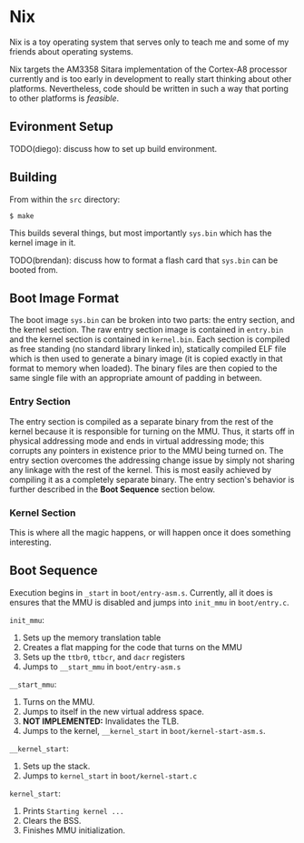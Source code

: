 # Nix
Nix is a toy operating system that serves only to teach me and some of my
friends about operating systems.

Nix targets the AM3358 Sitara implementation of the Cortex-A8 processor
currently and is too early in development to really start thinking about other
platforms. Nevertheless, code should be written in such a way that porting to
other platforms is *feasible*.

## Evironment Setup
TODO(diego): discuss how to set up build environment.

## Building
From within the `src` directory:

```
$ make
```

This builds several things, but most importantly `sys.bin` which has the kernel
image in it.

TODO(brendan): discuss how to format a flash card that `sys.bin` can be booted
from.

## Boot Image Format
The boot image `sys.bin` can be broken into two parts: the entry section, and
the kernel section. The raw entry section image is contained in `entry.bin` and
the kernel section is contained in `kernel.bin`. Each section is compiled as
free standing (no standard library linked in), statically compiled ELF file
which is then used to generate a binary image (it is copied exactly in that
format to memory when loaded). The binary files are then copied to the same
single file with an appropriate amount of padding in between.

### Entry Section
The entry section is compiled as a separate binary from the rest of the kernel
because it is responsible for turning on the MMU. Thus, it starts off in
physical addressing mode and ends in virtual addressing mode; this corrupts any
pointers in existence prior to the MMU being turned on. The entry section
overcomes the addressing change issue by simply not sharing any linkage with the
rest of the kernel. This is most easily achieved by compiling it as a completely
separate binary. The entry section's behavior is further described in the
**Boot Sequence** section below.

### Kernel Section
This is where all the magic happens, or will happen once it does something
interesting.

## Boot Sequence
Execution begins in `_start` in `boot/entry-asm.s`.
Currently, all it does is ensures that the MMU is disabled and jumps into
`init_mmu` in `boot/entry.c`.

`init_mmu`:
 1. Sets up the memory translation table
 2. Creates a flat mapping for the code that turns on the MMU
 3. Sets up the `ttbr0`, `ttbcr`, and `dacr` registers
 4. Jumps to `__start_mmu` in `boot/entry-asm.s`

`__start_mmu`:
 1. Turns on the MMU.
 2. Jumps to itself in the new virtual address space.
 3. **NOT IMPLEMENTED:** Invalidates the TLB.
 4. Jumps to the kernel, `__kernel_start` in `boot/kernel-start-asm.s`.

`__kernel_start`:
 1. Sets up the stack.
 2. Jumps to `kernel_start` in `boot/kernel-start.c`

`kernel_start`:
 1. Prints `Starting kernel ...`
 2. Clears the BSS.
 3. Finishes MMU initialization.

